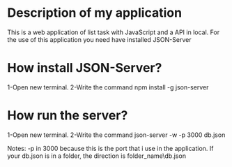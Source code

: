 # Description of my application
This is a web application of list task with JavaScript and a API in local.
For the use of this application you need have installed JSON-Server

# How install JSON-Server?

1-Open new terminal.
2-Write the command npm install -g json-server

# How run the server?
1-Open new terminal.
2-Write the command json-server -w -p 3000 db.json

Notes: -p in 3000 because this is the port that i use in the application.
If your db.json is in a folder, the direction is folder_name\db.json
